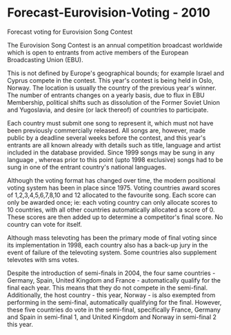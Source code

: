 # Forecast-Eurovision-Voting - 2010
Forecast voting for Eurovision Song Contest

The Eurovision Song Contest is an annual competition broadcast worldwide which is open to entrants from active members of the European Broadcasting Union (EBU).

This is not defined by Europe's geographical bounds; for example Israel and Cyprus compete in the contest. This year's contest is being held in Oslo, Norway. The location is usually the country of the previous year's winner. The number of entrants changes on a yearly basis, due to flux in EBU Membership, political shifts such as dissolution of the Former Soviet Union and Yugoslavia, and desire (or lack thereof) of countries to participate.

Each country must submit one song to represent it, which must not have been previously commercially released. All songs are, however, made public by a deadline several weeks before the contest, and this year's entrants are all known already with details such as title, language and artist included in the database provided. Since 1999 songs may be sung in any language , whereas prior to this point (upto 1998 exclusive) songs had to be sung in one of the entrant country's national languages.

Although the voting format has changed over time, the modern positional voting system has been in place since 1975. Voting countries award scores of 1,2,3,4,5,6,7,8,10 and 12 allocated to the favourite song. Each score can only be awarded once; ie: each voting country can only allocate scores to 10 countries, with all other countries automatically allocated a score of 0. These scores are then added up to determine a competitor's final score. No country can vote for itself.

Although mass televoting has been the primary mode of final voting since its implementation in 1998, each country also has a back-up jury in the event of failure of the televoting system. Some countries also supplement televotes with sms votes.

Despite the introduction of semi-finals in 2004, the four same countries - Germany, Spain, United Kingdom and France - automatically qualify for the final each year. This means that they do not compete in the semi-final. Additionally, the host country - this year, Norway - is also exempted from performing in the semi-final, automatically qualifying for the final. However, these five countries do vote in the semi-final, specifically France, Germany and Spain in semi-final 1, and United Kingdom and Norway in semi-final 2 this year.
